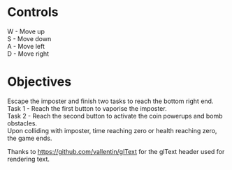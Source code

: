 # Controls
W - Move up  
S - Move down  
A - Move left  
D - Move right  
  
# Objectives
Escape the imposter and finish two tasks to reach the bottom right end.  
Task 1 - Reach the first button to vaporise the imposter.  
Task 2 - Reach the second button to activate the coin powerups and bomb obstacles.  
Upon colliding with imposter, time reaching zero or health reaching zero, the game ends.  

Thanks to https://github.com/vallentin/glText for the glText header used for rendering text.
